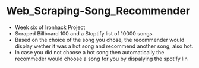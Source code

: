 # Web_Scraping-Song_Recommender
- Week six of Ironhack Project
- Scraped Billboard 100 and a Stoptify list of 10000 songs.
- Based on the choice of the song you chose, the recommender would display wether it was a hot song and recommend another song, also hot.
- In case you did not choose a hot song then automatically the recommeder would choose a song for you by dispalying the spotify lin
